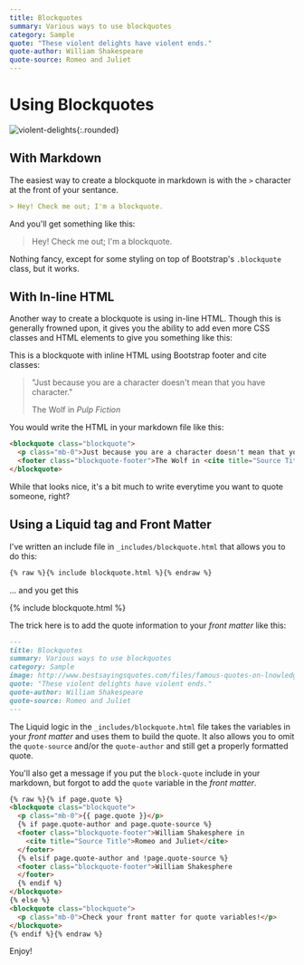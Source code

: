 ```yaml
---
title: Blockquotes
summary: Various ways to use blockquotes
category: Sample
quote: "These violent delights have violent ends."
quote-author: William Shakespeare
quote-source: Romeo and Juliet
---
```


# Using Blockquotes

![violent-delights](https://78.media.tumblr.com/5c0975c6250ea70ccdf49a5a8be52f6f/tumblr_ogd7loM82j1slwmbvo1_500.gif){:.rounded}

## With Markdown

The easiest way to create a blockquote in markdown is with the `>` character at the front of your sentance.

```markdown
> Hey! Check me out; I'm a blockquote.
```

And you'll get something like this:

> Hey! Check me out; I'm a blockquote.

Nothing fancy, except for some styling on top of Bootstrap's `.blockquote` class, but it works.

## With In-line HTML

Another way to create a blockquote is using in-line HTML. Though this is generally frowned upon, it gives you the ability to add even more CSS classes and HTML elements to give you something like this:

This is a blockquote with inline HTML using Bootstrap footer and cite classes:

<blockquote class="blockquote">
  <p class="mb-0">"Just because you are a character doesn't mean that you have character."</p>
  <footer class="blockquote-footer">The Wolf in <cite title="Source Title">Pulp Fiction</cite></footer>
</blockquote>

You would write the HTML in your markdown file like this:

```html
<blockquote class="blockquote">
  <p class="mb-0">Just because you are a character doesn't mean that you have character.</p>
  <footer class="blockquote-footer">The Wolf in <cite title="Source Title">Pulp Fiction</cite></footer>
</blockquote>
```

While that looks nice, it's a bit much to write everytime you want to quote someone, right?

## Using a Liquid tag and Front Matter

I've written an include file in `_includes/blockquote.html` that allows you to do this:

```markdown
{% raw %}{% include blockquote.html %}{% endraw %}
```

... and you get this

{% include blockquote.html %}

The trick here is to add the quote information to your _front matter_ like this:

```markdown
---
title: Blockquotes
summary: Various ways to use blockquotes
category: Sample
image: http://www.bestsayingsquotes.com/files/famous-quotes-on-lnowledge-2dd2f90c.jpg
quote: "These violent delights have violent ends."
quote-author: William Shakespeare
quote-source: Romeo and Juliet
---
```

The Liquid logic in the `_includes/blockquote.html` file takes the variables in your _front matter_ and uses them to build the quote. It also allows you to omit the `quote-source` and/or the `quote-author` and still get a properly formatted quote.

You'll also get a message if you put the `block-quote` include in your markdown, but forgot to add the `quote` variable in the _front matter_.

```html
{% raw %}{% if page.quote %}
<blockquote class="blockquote">
  <p class="mb-0">{{ page.quote }}</p>
  {% if page.quote-author and page.quote-source %}
  <footer class="blockquote-footer">William Shakesphere in
    <cite title="Source Title">Romeo and Juliet</cite>
  </footer>
  {% elsif page.quote-author and !page.quote-source %}
  <footer class="blockquote-footer">William Shakesphere
  </footer>
  {% endif %}
</blockquote>
{% else %}
<blockquote class="blockquote">
  <p class="mb-0">Check your front matter for quote variables!</p>
</blockquote>
{% endif %}{% endraw %}
```

Enjoy!
